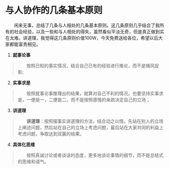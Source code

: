# 与人协作的几条基本原则
&nbsp;&nbsp;&nbsp;&nbsp;&nbsp;&nbsp;&nbsp;闲来无事，总结了几条与人相处的几条基本原则。这几条原则几乎结合了我所有的社会经验，以及一些和与人相处的得失，虽然看似平淡无奇，但是真正做到实在太难。讲道理，我觉得这几条原则价值100W，今天免费送给各位，希望以后大家都能富贵相见。

1. **就事论事**
>&nbsp;&nbsp;&nbsp;&nbsp;&nbsp;&nbsp;&nbsp;按照已知的事实情况，结合自己已有的经验进行推论，而不是捕风捉影;

2. **实事求是**
>&nbsp;&nbsp;&nbsp;&nbsp;&nbsp;&nbsp;&nbsp;按照就事论事推理出的结果，就算对自己不利的情况，也要坚持实事求是，一便是一，二便是二，而不是按照感情的亲疏决定自己的立场；

3. **讲道理**
>&nbsp;&nbsp;&nbsp;&nbsp;&nbsp;&nbsp;&nbsp;**讲道理**：按照摆事实讲道理的方法，结合动之以情。先站在别人的立场上阐述问题，然后站在自己的立场上考虑问题，最后站在大家共同的利益上考虑问题，争取达到双赢的结果。

4. **具体化思维**
 >&nbsp;&nbsp;&nbsp;&nbsp;&nbsp;&nbsp;&nbsp;按照真诚讨论或者谈话的态度，更多地谈论事情的细节，而不是总结式的思维和语气。

